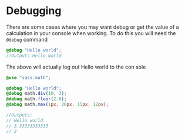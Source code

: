 <!-- @format -->

# Debugging

There are some cases where you may want debug or get the value of a calculation in your console when working. To do this you will need the `@debug` command

```scss
@debug "Hello world";
//Output: Hello world
```

The above will actually log out Hello world to the con sole

```scss
@use "sass:math";

@debug "Hello world";
@debug math.div(10, 3);
@debug math.floor(2.6);
@debug math.max(1px, 20px, 15px, 12px);

//Outputs:
// Hello world
// 3.33333333333
// 2
```
